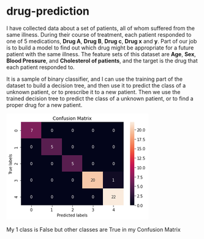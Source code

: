 # drug-prediction
I have collected data about a set of patients, all of whom suffered from the same illness. During their course of treatment, each patient responded to one of 5 medications, __Drug A__, __Drug B__, __Drug c__, __Drug x__ and __y__.  Part of our job is to build a model to find out which drug might be appropriate for a future patient with the same illness. The feature sets of this dataset are __Age__, __Sex__, __Blood Pressure__, and __Cholesterol of patients__, and the target is the drug that each patient responded to.

It is a sample of binary classifier, and I can use the training part of the dataset to build a decision tree, and then use it to predict the class of a unknown patient, or to prescribe it to a new patient. Then we use the trained decision tree to predict the class of a unknown patient, or to find a proper drug for a new patient.

![](https://github.com/KhazarHaydarli/drug-prediction/blob/main/confusion.png)

My 1 class is False but other classes are True in my Confusion Matrix
